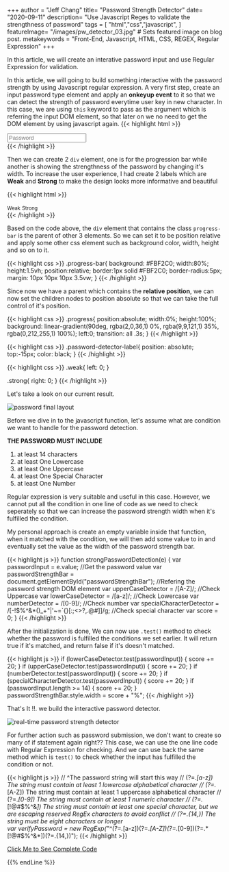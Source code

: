 +++
author = "Jeff Chang"
title= "Password Strength Detector" 
date= "2020-09-11"
description= "Use Javascript Reges to validate the strengthness of password" 
tags = [
    "html","css","javascript",
]
featureImage= "/images/pw_detector_03.jpg" # Sets featured image on blog post.
metakeywords = "Front-End, Javascript, HTML, CSS, REGEX, Regular Expression"
+++

In this article, we will create an interative password input and use Regular Expression for validation.

<!--more-->
In this article, we will going to build something interactive with the password strength by using Javascript regular expression. A very first step, create an input password type element and apply an **onkeyup event** to it so that we can detect the strength of password everytime user key in new character. In this case, we are using `this` keyword to pass as the argument which is referring the input DOM element, so that later on we no need to get the DOM element by using javascript again.
{{< highlight html >}}
<div>
    <input id="userPassword" type="password" class="form-input" onkeyup="strongPasswordDetection(this)" 
    placeholder="Password">
</div>
{{< /highlight >}}

Then we can create 2 `div` element, one is for the progression bar while another is showing the strengthness of the password by changing it's width. To increase the user experience, I had create 2 labels which are **Weak** and **Strong** to make the design looks more informative and beautiful

{{< highlight html >}}
<!--index.html-->
<div class="progress-bar">
    <small class="password-detector-label weak">Weak</small>
    <small class="password-detector-label strong">Strong</small>
    <div class="progress" id="passwordStrengthBar"></div>
</div>
{{< /highlight >}}

Based on the code above, the `div` element that contains the class `progress-bar` is the parent of other 3 elements. So we can set it to be position relative and apply some other css element such as background color, width, height and so on to it.

{{< highlight css >}}
.progress-bar{
        background: #FBF2C0;
        width:80%;
        height:1.5vh;
        position:relative;
        border:1px solid #FBF2C0;
        border-radius:5px;
        margin: 10px 10px 10px 3.5vw;
}
{{< /highlight >}}

Since now we have a parent which contains the **relative position**, we can now set the children nodes to position absolute so that we can take the full control of it's position.

{{< highlight css >}}
.progress{
    position:absolute;
    width:0%;
    height:100%;
    background: linear-gradient(90deg, rgba(2,0,36,1) 0%, rgba(9,9,121,1) 35%, rgba(0,212,255,1) 100%);
    left:0;
    transition: all .3s;
}
{{< /highlight >}}

{{< highlight css >}}
.password-detector-label{
    position: absolute;
    top:-15px;
    color: black;
}
{{< /highlight >}}

{{< highlight css >}}
.weak{
    left: 0;
}

.strong{
    right: 0;
}
{{< /highlight >}}

Let's take a look on our current result. 
<div>
    <img src="/images/pw_detector_01.jpg" alt="password final layout">
</div>

Before we dive in to the javascript function, let's assume what are condition we want to handle for the password detection.

**THE PASSWORD MUST INCLUDE**
1. at least 14 characters
2. at least One Lowercase
3. at least One Uppercase
4. at least One Special Character
5. at least One Number

Regular expression is very suitable and useful in this case. However, we cannot put all the condition in one line of code as we need to check seperately so that we can increase the password strength width when it's fulfilled the condition.

My personal approach is create an empty variable inside that function, when it matched with the condition, we will then add some value to in and eventually set the value as the width of the password strength bar.

{{< highlight js >}}
function strongPasswordDetection(e) {
    var passwordInput = e.value; //Get the password value
    var passwordStrengthBar = document.getElementById("passwordStrengthBar"); //Refering the password strength DOM element
    var upperCaseDetector = /[A-Z]/; //Check Uppercase
    var lowerCaseDetector = /[a-z]/; //Check Lowercase
    var numberDetector = /[0-9]/; //Check number
    var specialCharacterDetector = /[-!$%^&*()_+"|'~=`{}[:;<>?,.@#\]]/g; //Check special character
    var score = 0;
}
{{< /highlight >}}

After the initialization is done, We can now use `.test()` method to check whether the password is fulfilled the conditions we set earlier. It will return true if it's matched, and return false if it's doesn't matched.

{{< highlight js >}}
if (lowerCaseDetector.test(passwordInput)) {
    score += 20;
}
if (upperCaseDetector.test(passwordInput)) {
    score += 20;
}
if (numberDetector.test(passwordInput)) {
    score += 20;
}
if (specialCharacterDetector.test(passwordInput)) {
    score += 20;
}
if (passwordInput.length >= 14) {
    score += 20;
}
passwordStrengthBar.style.width = score + "%";
{{< /highlight >}}

That's It !!. we build the interactive password detector. 
<div>
    <img src="/images/pw_detector_02.gif" alt="real-time password strength detector">
</div>

For further action such as password submission, we don't want to create so many of if statement again right??
This case, we can use the one line code with Regular Expression for checking. And we can use back the same method which is `test()` to check whether the input has fulfilled the condition or not. 

{{< highlight js >}}
// ^The password string will start this way
// (?=.*[a-z])	The string must contain at least 1 lowercase alphabetical character
// (?=.*[A-Z])	The string must contain at least 1 uppercase alphabetical character
// (?=.*[0-9])	The string must contain at least 1 numeric character
// (?=.*[!@#$%^&*])	The string must contain at least one special character, but we are escaping reserved RegEx characters to avoid conflict
// (?=.{14,})	The string must be eight characters or longer            
var verifyPassword = new RegExp("^(?=.*[a-z])(?=.*[A-Z])(?=.*[0-9])(?=.*[!@#\$%\^&\*])(?=.{14,})");
{{< /highlight >}}

[Click Me to See Complete Code](https://github.com/Jeffcw96/password_detector/tree/master)

{{% endLine %}}

<div class="fb-comments" data-href="https://jeffdevslife.com/post/password-detector/" data-numposts="5"  ></div>




